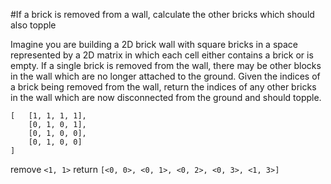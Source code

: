 #If a brick is removed from a wall, calculate the other bricks which should also topple

Imagine you are building a 2D brick wall with square bricks in a space represented by a 2D matrix in which each cell either contains a brick or is empty. If a single brick is removed from the wall, there may be other blocks in the wall which are no longer attached to the ground. Given the indices of a brick being removed from the wall, return the indices of any other bricks in the wall which are now disconnected from the ground and should topple.

```
[   [1, 1, 1, 1],
    [0, 1, 0, 1],
    [0, 1, 0, 0],
    [0, 1, 0, 0]
]
```
remove `<1, 1>`
return `[<0, 0>, <0, 1>, <0, 2>, <0, 3>, <1, 3>]`
